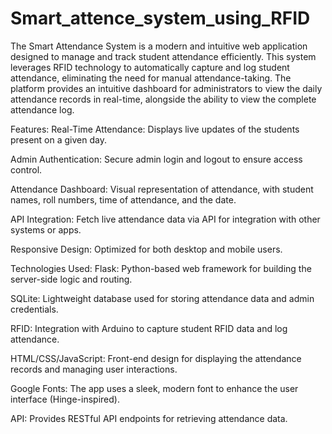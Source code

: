 # Smart_attence_system_using_RFID
The Smart Attendance System is a modern and intuitive web application designed to manage and track student attendance efficiently. This system leverages RFID technology to automatically capture and log student attendance, eliminating the need for manual attendance-taking. The platform provides an intuitive dashboard for administrators to view the daily attendance records in real-time, alongside the ability to view the complete attendance log.

Features:
Real-Time Attendance: Displays live updates of the students present on a given day.

Admin Authentication: Secure admin login and logout to ensure access control.

Attendance Dashboard: Visual representation of attendance, with student names, roll numbers, time of attendance, and the date.

API Integration: Fetch live attendance data via API for integration with other systems or apps.

Responsive Design: Optimized for both desktop and mobile users.

Technologies Used:
Flask: Python-based web framework for building the server-side logic and routing.

SQLite: Lightweight database used for storing attendance data and admin credentials.

RFID: Integration with Arduino to capture student RFID data and log attendance.

HTML/CSS/JavaScript: Front-end design for displaying the attendance records and managing user interactions.

Google Fonts: The app uses a sleek, modern font to enhance the user interface (Hinge-inspired).

API: Provides RESTful API endpoints for retrieving attendance data.
